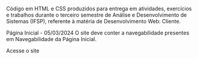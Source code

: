 Código em HTML e CSS produzidos para entrega em atividades, exercícios e trabalhos durante o terceiro semestre de Análise e Desenvolvimento de Sistemas (IFSP), referente à matéria de Desenvolvimento Web: Cliente.

Página Inicial - 05/03/2024
O site deve conter a navegabilidade presentes em Navegabilidade da Página Inicial.

Acesse o site
